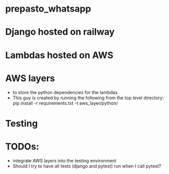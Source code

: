 # prepasto_whatsapp

# Django hosted on railway

# Lambdas hosted on AWS

# AWS layers
- to store the python dependencies for the lambdas
- This guy is created by running the following from the top level directory:
pip install -r requirements.txt -t aws_layer/python/

# Testing

# TODOs:
- integrate AWS layers into the testing environment
- Should I try to have all tests (django and pytest) run when I call pytest?